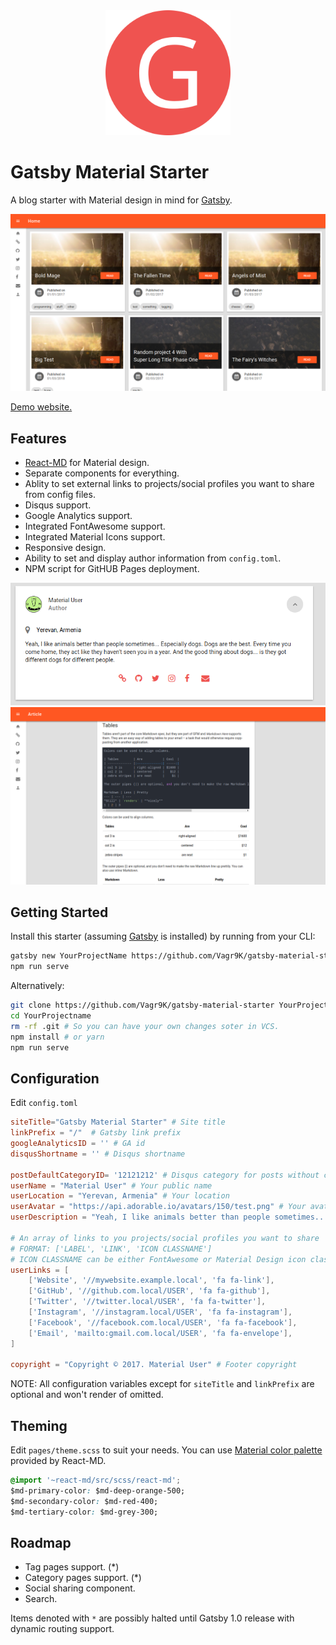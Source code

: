 <div align="center">
    <img src="docs/logo.png" alt="Logo" width='200px' height='200px'/>
</div>

# Gatsby Material Starter
A blog starter with Material design in mind for [Gatsby](https://github.com/gatsbyjs/gatsby/).

![Screenshot](docs/screenshot.png)

[Demo website.](https://vagr9k.github.io/gatsby-material-starter/)

## Features

* [React-MD](https://github.com/mlaursen/react-md) for Material design.
* Separate components for everything.
* Ablity to set external links to projects/social profiles you want to share from config files.
* Disqus support.
* Google Analytics support.
* Integrated FontAwesome support.
* Integrated Material Icons support.
* Responsive design.
* Ability to set and display author information from `config.toml`.
* NPM script for GitHUB Pages deployment.

![Author Screenshot](docs/screenshot-author.png)
![Article Screenshot](docs/screenshot-article.png)

## Getting Started

Install this starter (assuming [Gatsby](https://github.com/gatsbyjs/gatsby/) is installed) by running from your CLI:

```sh
gatsby new YourProjectName https://github.com/Vagr9K/gatsby-material-starter
npm run serve
```

Alternatively:

```sh
git clone https://github.com/Vagr9K/gatsby-material-starter YourProjectName # Clone the project
cd YourProjectname
rm -rf .git # So you can have your own changes soter in VCS.
npm install # or yarn
npm run serve
```

## Configuration

 Edit `config.toml`

 ```toml
siteTitle="Gatsby Material Starter" # Site title
linkPrefix = "/"  # Gatsby link prefix
googleAnalyticsID = '' # GA id
disqusShortname = '' # Disqus shortname

postDefaultCategoryID= '12121212' # Disqus category for posts without categories.
userName = "Material User" # Your public name
userLocation = "Yerevan, Armenia" # Your location
userAvatar = "https://api.adorable.io/avatars/150/test.png" # Your avatar
userDescription = "Yeah, I like animals better than people sometimes... Especially dogs. Dogs are the best. Every time you come home, they act like they haven't seen you in a year. And the good thing about dogs... is they got different dogs for different people." # Your short "about me"

# An array of links to you projects/social profiles you want to share
# FORMAT: ['LABEL', 'LINK', 'ICON CLASSNAME']
# ICON CLASSNAME can be either FontAwesome or Material Design icon classnames.
userLinks = [
     ['Website', '//mywebsite.example.local', 'fa fa-link'],
     ['GitHub', '//github.com.local/USER', 'fa fa-github'],
     ['Twitter', '//twitter.local/USER', 'fa fa-twitter'],
     ['Instagram', '//instagram.local/USER', 'fa fa-instagram'],
     ['Facebook', '//facebook.com.local/USER', 'fa fa-facebook'],
     ['Email', 'mailto:gmail.com.local/USER', 'fa fa-envelope'],
]

copyright = "Copyright © 2017. Material User" # Footer copyright
 ```

 NOTE: All configuration variables except for `siteTitle` and `linkPrefix` are optional and won't render of omitted.

## Theming

Edit `pages/theme.scss` to suit your needs.
You can use [Material color palette](https://react-md.mlaursen.com/customization/colors) provided by React-MD.

```css
@import '~react-md/src/scss/react-md';
$md-primary-color: $md-deep-orange-500;
$md-secondary-color: $md-red-400;
$md-tertiary-color: $md-grey-300;
```

## Roadmap

* Tag pages support. (*)
* Category pages support. (*)
* Social sharing component.
* Search.

Items denoted with `*` are possibly halted until Gatsby 1.0 release with dynamic routing support.